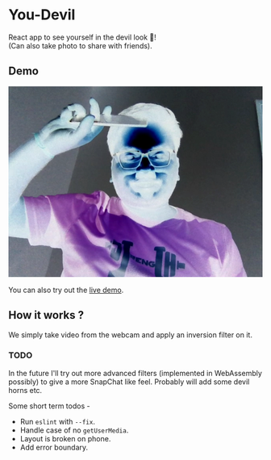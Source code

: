 # You-Devil

React app to see yourself in the devil look 👻!  
(Can also take photo to share with friends).

## Demo

![you-devil demo](demo.png)

You can also try out the [live demo](https://coderkd10.github.io/you-devil/).

## How it works ?

We simply take video from the webcam and apply an inversion filter on it.  

### TODO

In the future I'll try out more advanced filters (implemented in WebAssembly possibly) to give a more SnapChat like feel. Probably will add some devil horns etc.

Some short term todos - 

- Run `eslint` with `--fix`.
- Handle case of no `getUserMedia`.
- Layout is broken on phone.
- Add error boundary.
